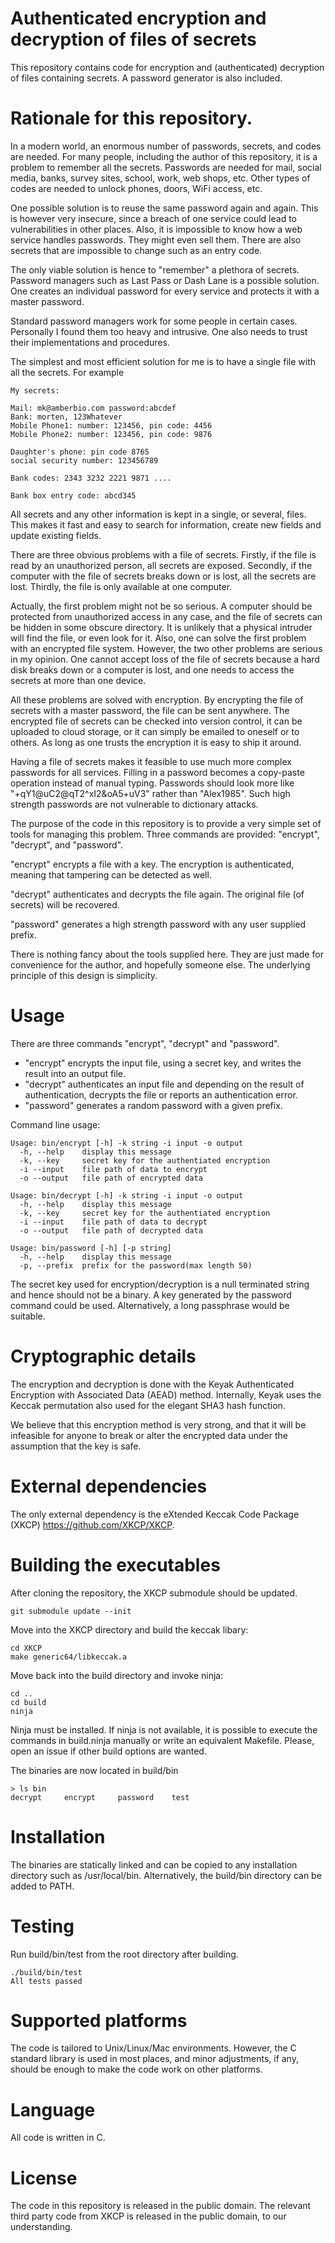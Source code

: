 # Authenticated encryption and decryption of files of secrets

This repository contains code for encryption and (authenticated) decryption of
files containing secrets. A password generator is also included.

# Rationale for this repository.

In a modern world, an enormous number of passwords, secrets, and codes are
needed. For many people, including the author of this repository, it is a
problem to remember all the secrets. Passwords are needed for mail, social
media, banks, survey sites, school, work, web shops, etc. Other types of codes
are needed to unlock phones, doors, WiFi access, etc.

One possible solution is to reuse the same password again and again. This is
however very insecure, since a breach of one service could lead to
vulnerabilities in other places. Also, it is impossible to know how a web
service handles passwords.  They might even sell them. There are also secrets
that are impossible to change such as an entry code.

The only viable solution is hence to "remember" a plethora of secrets. 
Password managers such as Last Pass or Dash Lane is a possible solution. 
One creates an individual password for every service and protects it with a 
master password.

Standard password managers work for some people in certain cases. 
Personally I found them too heavy and intrusive. One
also needs to trust their implementations and procedures.

The simplest and most efficient solution for me is to have a single file with all the secrets.
For example

    My secrets:

    Mail: mk@amberbio.com password:abcdef
    Bank: morten, 123Whatever
    Mobile Phone1: number: 123456, pin code: 4456
    Mobile Phone2: number: 123456, pin code: 9876

    Daughter's phone: pin code 8765
    social security number: 123456789

    Bank codes: 2343 3232 2221 9871 ....

    Bank box entry code: abcd345

All secrets and any other information is kept in a single, or several, files.
This makes it fast and easy to search for information, create new fields and 
update existing fields.

There are three obvious problems with a file of secrets. Firstly, if the file is
read by an unauthorized person, all secrets are exposed. Secondly, if the
computer with the file of secrets breaks down or is lost, all the secrets are
lost. Thirdly, the file is only available at one computer.

Actually, the first problem might not be so serious. A computer should be
protected from unauthorized access in any case, and the file of secrets can be
hidden in some obscure directory. It is unlikely that a physical intruder will
find the file, or even look for it. Also, one can solve the first problem with an
encrypted file system. However, the two other problems are serious in my opinion.
One cannot accept loss of the file of secrets because a hard disk breaks down
or a computer is lost, and one needs to access the secrets at more than one device.

All these problems are solved with encryption. By encrypting the file of
secrets with a master password, the file can be sent anywhere. The encrypted
file of secrets can be checked into version control, it can be uploaded to
cloud storage, or it can simply be emailed to oneself or to others. As long as
one trusts the encryption it is easy to ship it around.

Having a file of secrets makes it feasible to use much more complex passwords
for all services. Filling in a password becomes a copy-paste operation instead
of manual typing. Passwords should look more like "+qY1@uC2@qT2^xI2&oA5+uV3"
rather than "Alex1985". Such high strength passwords are not
vulnerable to dictionary attacks.

The purpose of the code in this repository is to provide a very simple set of
tools for managing this problem. Three commands are provided: "encrypt",
"decrypt", and "password".

"encrypt" encrypts a file with a key. The encryption is authenticated, meaning
that tampering can be detected as well.

"decrypt" authenticates and decrypts the file again. The original file (of
secrets) will be recovered.

"password" generates a high strength password with any user supplied prefix.

There is nothing fancy about the tools supplied here. They are just made for
convenience for the author, and hopefully someone else. The underlying
principle of this design is simplicity.

# Usage

There are three commands "encrypt", "decrypt" and "password".

* "encrypt" encrypts the input file, using a secret key, and writes the result
  into an output file.
* "decrypt" authenticates an input file and depending on the result of
  authentication, decrypts the file or reports an authentication error.
* "password" generates a random password with a given prefix.

Command line usage:

    Usage: bin/encrypt [-h] -k string -i input -o output
      -h, --help    display this message
      -k, --key     secret key for the authentiated encryption
      -i --input    file path of data to encrypt
      -o --output   file path of encrypted data

    Usage: bin/decrypt [-h] -k string -i input -o output
      -h, --help    display this message
      -k, --key     secret key for the authentiated encryption
      -i --input    file path of data to decrypt
      -o --output   file path of decrypted data

    Usage: bin/password [-h] [-p string]
      -h, --help    display this message
      -p, --prefix  prefix for the password(max length 50)

The secret key used for encryption/decryption is a null terminated string and
hence should not be a binary. A key generated by the password command could be
used. Alternatively, a long passphrase would be suitable.

# Cryptographic details

The encryption and decryption is done with the Keyak Authenticated Encryption
with Associated Data (AEAD) method. Internally, Keyak uses the Keccak permutation
also used for the elegant SHA3 hash function.

We believe that this encryption method is very strong, and that it will be infeasible
for anyone to break or alter the encrypted data under the assumption that the
key is safe.

# External dependencies

The only external dependency is the eXtended Keccak Code Package (XKCP)
https://github.com/XKCP/XKCP.

# Building the executables

After cloning the repository, the XKCP submodule should be updated.

    git submodule update --init

Move into the XKCP directory and build the keccak libary:

    cd XKCP
    make generic64/libkeccak.a

Move back into the build directory and invoke ninja:

    cd ..
    cd build
    ninja

Ninja must be installed. If ninja is not available, it is possible to execute
the commands in build.ninja manually or write an equivalent Makefile. Please,
open an issue if other build options are wanted.

The binaries are now located in build/bin

    > ls bin
    decrypt		encrypt		password	test

# Installation

The binaries are statically linked and can be copied to any installation
directory such as /usr/local/bin. Alternatively, the build/bin directory can
be added to PATH.

# Testing

Run build/bin/test from the root directory after building.

    ./build/bin/test
    All tests passed

# Supported platforms

The code is tailored to Unix/Linux/Mac environments. However, the C standard
library is used in most places, and minor adjustments, if any, should be enough
to make the code work on other platforms.

# Language

All code is written in C.

# License

The code in this repository is released in the public domain.  The relevant third
party code from XKCP is released in the public domain, to our understanding.
